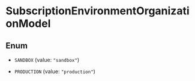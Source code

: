 

# SubscriptionEnvironmentOrganizationModel

## Enum


* `SANDBOX` (value: `"sandbox"`)

* `PRODUCTION` (value: `"production"`)



